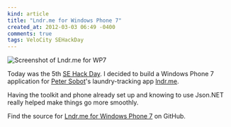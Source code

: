 ```yaml
---
kind: article
title: "Lndr.me for Windows Phone 7"
created_at: 2012-03-03 06:49 -0400
comments: true
tags: VeloCity SEHackDay
---
```


![Screenshot of Lndr.me for WP7](//images.michael-chang.ca/images/lndr_wp7.jpg)

Today was the 5th [SE Hack Day](http://sehackday.com/). I decided to
build a Windows Phone 7 application for
[Peter Sobot](http://petersobot.com)'s laundry-tracking app
[lndr.me](http://lndr.me/).

Having the toolkit and phone already set up and knowing to use Json.NET
really helped make things go more smoothly.

Find the source for
[Lndr.me for Windows Phone 7](https://github.com/cbhl/LndrMeApp) on
GitHub.
